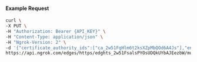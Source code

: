 <!-- Code generated for API Clients. DO NOT EDIT. -->
#### Example Request
```bash
curl \
-X PUT \
-H "Authorization: Bearer {API_KEY}" \
-H "Content-Type: application/json" \
-H "Ngrok-Version: 2" \
-d '{"certificate_authority_ids":["ca_2w51FqHlm6t2ksXZpMbQOd6A4Js"],"enabled":true}' \
https://api.ngrok.com/edges/https/edghts_2w51FsalsPYOsUDQkUYbAJEezbW/mutual_tls
